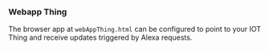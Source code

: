 ### Webapp Thing<a id="title"></a>

The browser app at ```webAppThing.html``` can be configured to point to your IOT Thing and receive updates triggered by Alexa requests.
